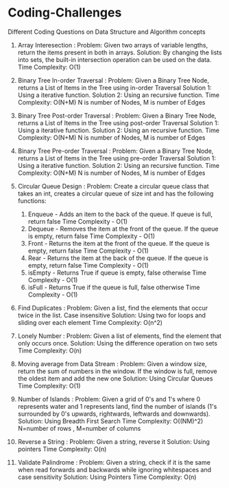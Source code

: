 # Coding-Challenges
Different Coding Questions on Data Structure and Algorithm concepts
1. Array Interesection : 
    Problem: Given two arrays of variable lengths, return the items present in both in arrays.
    Solution: By changing the lists into sets, the built-in intersection operation can be used on the data.  
      Time Complexity: O(1)
    
2. Binary Tree In-order Traversal :
    Problem: Given a Binary Tree Node,  returns a List of Items in the Tree using in-order Traversal
    Solution 1: Using a iterative function.
    Solution 2: Using an recursive function.
      Time Complexity: O(N+M) N is number of Nodes, M is number of Edges
  
3. Binary Tree Post-order Traversal :
    Problem: Given a Binary Tree Node,  returns a List of Items in the Tree using post-order Traversal
    Solution 1: Using a iterative function.
    Solution 2: Using an recursive function.
      Time Complexity: O(N+M) N is number of Nodes, M is number of Edges
    
4. Binary Tree Pre-order Traversal :
    Problem: Given a Binary Tree Node,  returns a List of Items in the Tree using pre-order Traversal
    Solution 1: Using a iterative function.
    Solution 2: Using an recursive function.
      Time Complexity: O(N+M) N is number of Nodes, M is number of Edges
      
5. Circular Queue Design :
    Problem: Create a circular queue class that takes an int, creates a circular queue of size int and has the following functions:
      1. Enqueue - Adds an item to the back of the queue. If queue is full, return false
        Time Complexity - O(1)
      2. Dequeue - Removes the item at the front of the queue. If the queue is empty, return false
        Time Complexity - O(1)
      3. Front - Returns the item at the front of the queue. If the queue is empty, return false
        Time Complexity - O(1)
      4. Rear - Returns the item at the back of the queue. If the queue is empty, return false
        Time Complexity - O(1)
      5. isEmpty - Returns True if queue is empty, false otherwise
        Time Complexity - O(1)
      6. isFull - Returns True if the queue is full, false otherwise
        Time Complexity - O(1)
      
6. Find Duplicates :
    Problem: Given a list, find the elements that occur twice in the list. Case insensitive
    Solution: Using two for loops and sliding over each element
      Time Complexity: O(n^2)
      
7. Lonely Number :
    Problem: Given a list of elements, find the element that only occurs once.
    Solution: Using the difference operation on two sets
      Time Complexity: O(n)
     
8. Moving average from Data Stream :
    Problem: Given a window size, return the sum of numbers in the window. If the window is full, remove the oldest item and add the new one
    Solution: Using Circular Queues
      Time Complexity: O(1)
      
9. Number of Islands :
    Problem: Given a grid of 0's and 1's where 0 represents water and 1 represents land, find the number of islands (1's surrounded by 0's upwards, rightwards, leftwards and downwards).
    Solution: Using Breadth First Search 
      Time Complexity: O((NM)^2) N=number of rows , M=number of columns
      
10. Reverse a String :
    Problem: Given a string, reverse it 
    Solution: Using pointers
      Time Complexity: O(n)
     
11. Validate Palindrome :
    Problem: Given a string, check if it is the same when read forwards and backwards while ignoring whitespaces and case sensitivity
    Solution: Using Pointers
      Time Complexity: O(n)
